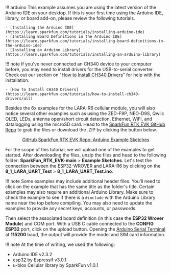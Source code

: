 !!! arduino
    This example assumes you are using the latest version of the Arduino IDE on your desktop. If this is your first time using the Arduino IDE, library, or board add-on, please review the following tutorials.

    - [Installing the Arduino IDE](https://learn.sparkfun.com/tutorials/installing-arduino-ide)
    - [Installing Board Definitions in the Arduino IDE](https://learn.sparkfun.com/tutorials/installing-board-definitions-in-the-arduino-ide)
    - [Installing an Arduino Library](https://learn.sparkfun.com/tutorials/installing-an-arduino-library)

!!! note
    If you've never connected an CH340 device to your computer before, you may need to install drivers for the USB-to-serial converter. Check out our section on "[How to Install CH340 Drivers](https://learn.sparkfun.com/tutorials/how-to-install-ch340-drivers)" for help with the installation.

    - [How to Install CH340 Drivers](https://learn.sparkfun.com/tutorials/how-to-install-ch340-drivers/all)

Besides the 6x examples for the LARA-R6 cellular module, you will also notice several other examples such as using the ZED-F9P, NEO-D9S, Qwiic OLED, LEDs, antenna open/short circuit detection, Ethernet, WiFi, and datalogging using the microSD card. Head to the [SparkFun RTK EVK GitHub Repo](https://github.com/sparkfun/SparkFun_RTK_EVK/tree/main/Example_Sketches) to grab the files or download the .ZIP by clicking the button below.

<div style="text-align: center"><a href="https://github.com/sparkfun/SparkFun_RTK_EVK/archive/refs/heads/main.zip" target="rtk_evk_arduino_example_sketches" class="md-button">GitHub SparkFun RTK EVK Repo: Arduino Example Sketches</a></div>

For the scope of this tutorial, we will upload one of the examples to get started. After downloading the files, unzip the files and head to the following folder: **SparkFun_RTK_EVK-main** > **Example Sketches**. Let&apos;s test the connection between the ESP32-WROVER and LARA-R6 by clicking on the **8_1_LARA_UART_Test** > **8_1_LARA_UART_Test.ino**.

!!! note
    Some examples may include additional header files. You'll need to click on the example that has the same title as the folder's title. Certain examples may also require an additional Arduino Library. Make sure to check the example to see if there is a `#include` with the Arduino Library name near the top before compiling.  You may also need to update the examples to provide any secret keys, accounts, or passwords.

Then select the associated board definition (in this case the **ESP32 Wrover Module**) and COM port. With a USB C cable connected to the **CONFIG ESP32** port, click on the upload button. Opening the [Arduino Serial Terminal](https://learn.sparkfun.com/tutorials/terminal-basics/arduino-serial-monitor-windows-mac-linux) at **115200** baud, the output will provide the model and SIM card information.

!!! note
    At the time of writing, we used the following:
    <br />
    <ul>
      <li> Arduino IDE v2.3.2</li>
      <li>esp32 by Espressif v3.0.1</li>
      <li>u-blox Cellular library by SparkFun v1.0.1</li>
    </ul>
